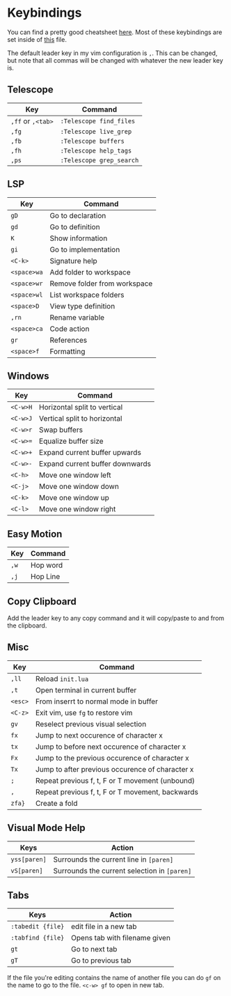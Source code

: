 # Keybindings

You can find a pretty good cheatsheet [here](https://vim.rtorr.com/). Most of these keybindings are set inside of [this](lua/bindings.lua) file.

The default leader key in my vim configuration is `,`. This can be changed, but note that all commas will be changed with whatever the new leader key is.

## Telescope

| Key               | Command                  |
| ----------------- | -----------------------  |
| `,ff` or `,<tab>` | `:Telescope find_files`  |
| `,fg`             | `:Telescope live_grep`   |
| `,fb`             | `:Telescope buffers`     |
| `,fh`             | `:Telescope help_tags`   |
| `,ps`             | `:Telescope grep_search` |

## LSP

| Key         | Command                      |
| ----------- | ---------------------------- |
| `gD`        | Go to declaration            |
| `gd`        | Go to definition             |
| `K`         | Show information             |
| `gi`        | Go to implementation         |
| `<C-k>`     | Signature help               |
| `<space>wa` | Add folder to workspace      |
| `<space>wr` | Remove folder from workspace |
| `<space>wl` | List workspace folders       |
| `<space>D`  | View type definition         |
| `,rn`       | Rename variable              |
| `<space>ca` | Code action                  |
| `gr`        | References                   |
| `<space>f`  | Formatting                   |

## Windows

| Key      | Command                         |
| -------- | ------------------------------- |
| `<C-w>H` | Horizontal split to vertical    |
| `<C-w>J` | Vertical split to horizontal    |
| `<C-w>r` | Swap buffers                    |
| `<C-w>=` | Equalize buffer size            |
| `<C-w>+` | Expand current buffer upwards   |
| `<C-w>-` | Expand current buffer downwards |
| `<C-h>`  | Move one window left            |
| `<C-j>`  | Move one window down            |
| `<C-k>`  | Move one window up              |
| `<C-l>`  | Move one window right           |

## Easy Motion

| Key  | Command  |
| ---- | -------- |
| `,w` | Hop word |
| `,j` | Hop Line |

## Copy Clipboard

Add the leader key to any copy command and it will copy/paste to and from the clipboard.

## Misc

| Key     | Command                                          |
| ------- | -------------------------------------            |
| `,ll`   | Reload `init.lua`                                |
| `,t`    | Open terminal in current buffer                  |
| `<esc>` | From inserrt to normal mode in buffer            |
| `<C-z>` | Exit vim, use `fg` to restore vim                |
| `gv`    | Reselect previous visual selection               |
| `fx`    | Jump to next occurence of character x            |
| `tx`    | Jump to before next occurence of character x     |
| `Fx`    | Jump to the previous occurence of character x    |
| `Tx`    | Jump to after previous occurence of character x  |
| `;`     | Repeat previous f, t, F or T movement (unbound)  |
| `,`     | Repeat previous f, t, F or T movement, backwards |
| `zfa}`  | Create a fold                                    |

## Visual Mode Help

| Keys         | Action                                       |
|--------------|----------------------------------------------|
| `yss[paren]` | Surrounds the current line in `[paren]`      |
| `vS[paren]`  | Surrounds the current selection in `[paren]` |

## Tabs


| Keys              | Action                        |
|-------------------|-------------------------------|
| `:tabedit {file}` | edit file in a new tab        |
| `:tabfind {file}` | Opens tab with filename given |
| `gt`              | Go to next tab                |
| `gT`              | Go to previous tab            |

If the file you're editing contains the name of another file you can do `gf` on the name to go to the file. `<c-w> gf` to open in new tab.
